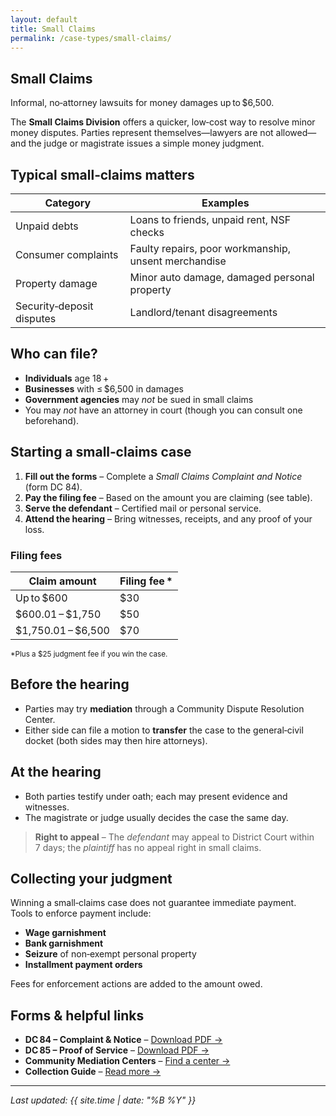 ```yaml
---
layout: default
title: Small Claims
permalink: /case-types/small-claims/
---
```


<section class="case-hero">
  <h1>Small Claims</h1>
  <p class="tagline">
    Informal, no‑attorney lawsuits for money damages up to $6,500.
  </p>
</section>

<div class="card">
  <p>
    The <strong>Small Claims Division</strong> offers a quicker, low‑cost way to
    resolve minor money disputes.  Parties represent themselves—lawyers are not
    allowed—and the judge or magistrate issues a simple money judgment.
  </p>
</div>

## Typical small‑claims matters

| Category                  | Examples                                              |
|---------------------------|-------------------------------------------------------|
| Unpaid debts              | Loans to friends, unpaid rent, NSF checks             |
| Consumer complaints       | Faulty repairs, poor workmanship, unsent merchandise  |
| Property damage           | Minor auto damage, damaged personal property          |
| Security‑deposit disputes | Landlord/tenant disagreements                         |

## Who can file?

* **Individuals** age 18 +  
* **Businesses** with ≤ $6,500 in damages  
* **Government agencies** may <em>not</em> be sued in small claims  
* You may <em>not</em> have an attorney in court (though you can consult one
  beforehand).

## Starting a small‑claims case

1. **Fill out the forms** – Complete a
   <em>Small Claims Complaint and Notice</em> (form DC 84).  
2. **Pay the filing fee** – Based on the amount you are claiming (see table).  
3. **Serve the defendant** – Certified mail or personal service.  
4. **Attend the hearing** – Bring witnesses, receipts, and any proof of your loss.  

<div class="card">
  <h3>Filing fees</h3>

  <table class="data-table">
    <thead>
      <tr><th>Claim amount</th><th>Filing fee *</th></tr>
    </thead>
    <tbody>
      <tr><td>Up to $600</td><td>$30</td></tr>
      <tr><td>$600.01 – $1,750</td><td>$50</td></tr>
      <tr><td>$1,750.01 – $6,500</td><td>$70</td></tr>
    </tbody>
  </table>

  <small>*Plus a $25 judgment fee if you win the case.</small>
</div>

## Before the hearing

* Parties may try **mediation** through a Community Dispute Resolution Center.  
* Either side can file a motion to **transfer** the case to the
  general‑civil docket (both sides may then hire attorneys).

## At the hearing

* Both parties testify under oath; each may present evidence and witnesses.  
* The magistrate or judge usually decides the case the same day.  

> **Right to appeal** – The <em>defendant</em> may appeal to District Court within
> 7 days; the <em>plaintiff</em> has no appeal right in small claims.

## Collecting your judgment

Winning a small‑claims case does not guarantee immediate payment.  
Tools to enforce payment include:

* **Wage garnishment**  
* **Bank garnishment**  
* **Seizure** of non‑exempt personal property  
* **Installment payment orders**

Fees for enforcement actions are added to the amount owed.

## Forms &amp; helpful links

* **DC 84 – Complaint &amp; Notice** – [Download PDF →](https://courts.michigan.gov)  
* **DC 85 – Proof of Service** – [Download PDF →](https://courts.michigan.gov)  
* **Community Mediation Centers** – [Find a center →](https://courts.michigan.gov)  
* **Collection Guide** – [Read more →](/forms/collection-guide)

---

*Last updated: {{ site.time | date: "%B %Y" }}*

